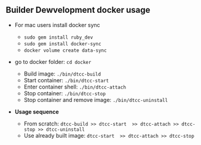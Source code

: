 

## Builder Dewvelopment docker usage
- For mac users install docker sync
    - `sudo gem install ruby_dev`
    - `sudo gem install docker-sync`
    - `docker volume create data-sync`
- go to docker folder: `cd docker`
    - Build image: `./bin/dtcc-build`
    - Start container: `./bin/dtcc-start`
    - Enter container shell: `./bin/dtcc-attach`
    - Stop container: `./bin/dtcc-stop`
    - Stop container and remove image: `./bin/dtcc-uninstall`

- **Usage sequence**
    - From scratch: `dtcc-build >> dtcc-start  >> dtcc-attach >> dtcc-stop >> dtcc-uninstall`
    - Use already built image: `dtcc-start  >> dtcc-attach >> dtcc-stop`
